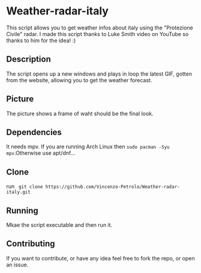 # Weather-radar-italy
This script allows you to get weather infos about italy using the "Protezione Civile" radar. I made this script thanks to Luke Smith video on YouTube so thanks to him for the idea! :)

## Description
The script opens up a new windows and plays in loop the latest GIF, gotten from the website, allowing you to get the weather forecast.

## Picture
The picture shows a frame of waht should be the final look.

## Dependencies
It needs mpv. If you are running Arch Linux then ``` sudo pacman -Syu mpv ```.Otherwise use apt/dnf...

## Clone
run ``` git clone https://github.com/Vincenzo-Petrolo/Weather-radar-italy.git```

## Running
Mkae the script executable and then run it.

## Contributing
If you want to contribute, or have any idea feel free to fork the repo, or open an issue.
